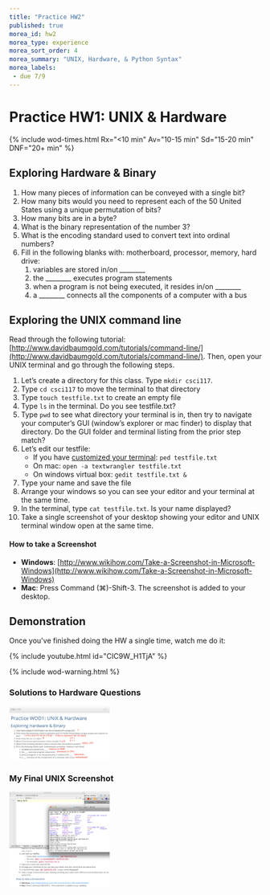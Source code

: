 ```yaml
---
title: "Practice HW2"
published: true
morea_id: hw2
morea_type: experience
morea_sort_order: 4
morea_summary: "UNIX, Hardware, & Python Syntax"
morea_labels:
 - due 7/9
---
```

# Practice HW1: UNIX & Hardware

{% include wod-times.html Rx="<10 min" Av="10-15 min" Sd="15-20 min" DNF="20+ min" %}

## Exploring Hardware & Binary

1. How many pieces of information can be conveyed with a single bit?
1. How many bits would you need to represent each of the 50 United States using a unique permutation of bits?
1. How many bits are in a byte?
1. What is the binary representation of the number 3?
1. What is the encoding standard used to convert text into ordinal numbers?
1. Fill in the following blanks with: motherboard, processor, memory, hard drive:
    1. variables are stored in/on ________
    1. the ________ executes program statements
    1. when a program is not being executed, it resides in/on ________
    1. a ________ connects all the components of a computer with a bus

## Exploring the UNIX command line

Read through the following tutorial: [http://www.davidbaumgold.com/tutorials/command-line/](http://www.davidbaumgold.com/tutorials/command-line/). Then, open your UNIX terminal and go through the following steps.

1. Let’s create a directory for this class. Type `mkdir csci117`.
1. Type `cd csci117` to move the terminal to that directory
1. Type `touch testfile.txt` to create an empty file
1. Type `ls` in the terminal. Do you see testfile.txt?
1. Type `pwd` to see what directory your terminal is in, then try to navigate your computer’s GUI (window’s explorer or mac finder) to display that directory. Do the GUI folder and terminal listing from the prior step match?
1. Let’s edit our testfile:
    - If you have [customized your terminal](unix-custom.html): `ped testfile.txt`
    - On mac: `open -a textwrangler testfile.txt`
    - On windows virtual box: `gedit testfile.txt &`
1. Type your name and save the file
1. Arrange your windows so you can see your editor and your terminal at the same time.
1. In the terminal, type `cat testfile.txt`. Is your name displayed?
1. Take a single screenshot of your desktop showing your editor and UNIX terminal window open at the same time.

#### How to take a Screenshot
 - **Windows**: [http://www.wikihow.com/Take-a-Screenshot-in-Microsoft-Windows](http://www.wikihow.com/Take-a-Screenshot-in-Microsoft-Windows)
 - **Mac**: Press Command (⌘)-Shift-3. The screenshot is added to your desktop.


## Demonstration

Once you've finished doing the HW a single time, watch me do it:

{% include youtube.html id="CIC9W_H1TjA" %}

{% include wod-warning.html %}

### Solutions to Hardware Questions

<a href="HardwareSolutions.png"><img src="HardwareSolutions.png" width="200"/></a>

### My Final UNIX Screenshot

<a href="screenshot.png"><img src="screenshot.png" width="200"/></a>